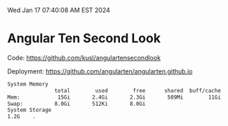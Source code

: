 Wed Jan 17 07:40:08 AM EST 2024

# Angular Ten Second Look

Code: https://github.com/kusl/angulartensecondlook

Deployment: https://github.com/angularten/angularten.github.io

```bash
System Memory
               total        used        free      shared  buff/cache   available
Mem:            15Gi       2.4Gi       2.3Gi       509Mi        11Gi        12Gi
Swap:          8.0Gi       512Ki       8.0Gi
System Storage
1.2G	.
```

